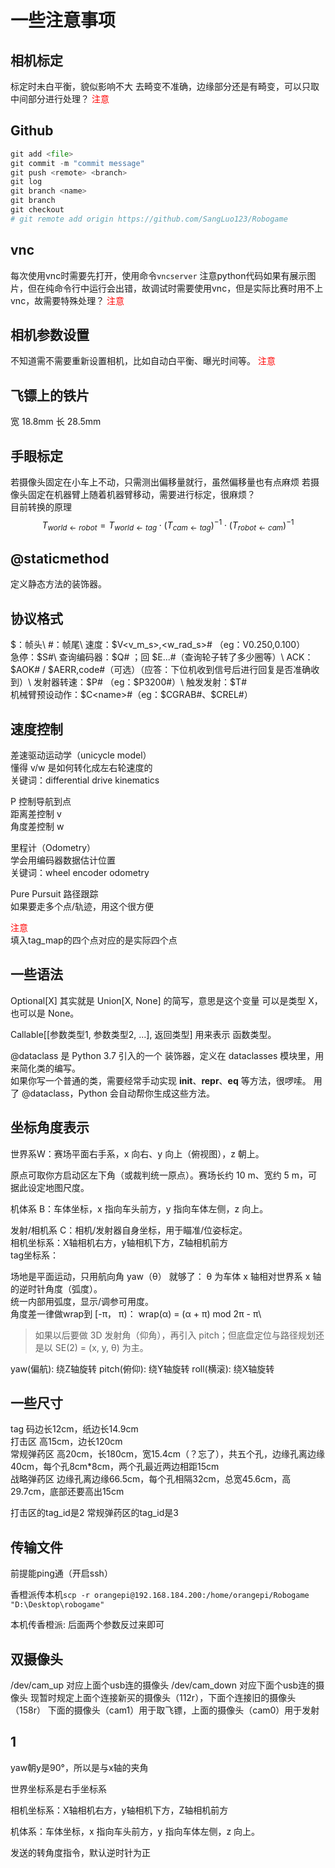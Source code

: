 # 一些注意事项
## 相机标定
标定时未白平衡，貌似影响不大
去畸变不准确，边缘部分还是有畸变，可以只取中间部分进行处理？
<span style="color:red">注意</span>
## Github
``` python
git add <file>
git commit -m "commit message"
git push <remote> <branch>
git log
git branch <name>
git branch
git checkout
# git remote add origin https://github.com/SangLuo123/Robogame 
```
## vnc
每次使用vnc时需要先打开，使用命令`vncserver`
注意python代码如果有展示图片，但在纯命令行中运行会出错，故调试时需要使用vnc，但是实际比赛时用不上vnc，故需要特殊处理？
<span style="color:red">注意</span>
## 相机参数设置
不知道需不需要重新设置相机，比如自动白平衡、曝光时间等。
<span style="color:red">注意</span>
## 飞镖上的铁片
宽 18.8mm
长 28.5mm
## 手眼标定
若摄像头固定在小车上不动，只需测出偏移量就行，虽然偏移量也有点麻烦
若摄像头固定在机器臂上随着机器臂移动，需要进行标定，很麻烦？\
目前转换的原理
$$
T_{world \leftarrow robot} = T_{world \leftarrow tag} \cdot (T_{cam \leftarrow tag})^{-1} \cdot (T_{robot \leftarrow cam})^{-1}
$$
## @staticmethod
定义静态方法的装饰器。
## 协议格式
$：帧头\
#：帧尾\
速度：$V<v_m_s>,<w_rad_s># （eg：V0.250,0.100）\
急停：$S#\
查询编码器：$Q# ；回 $E...#（查询轮子转了多少圈等）\
ACK：$AOK# / $AERR,code#（可选）（应答：下位机收到信号后进行回复是否准确收到）\
发射器转速：$P<rpm># （eg：$P3200#）\
触发发射：$T#\
机械臂预设动作：$C<name>#（eg：$CGRAB#、$CREL#）
## 速度控制
差速驱动运动学（unicycle model）\
懂得 v/w 是如何转化成左右轮速度的\
关键词：differential drive kinematics

P 控制导航到点\
距离差控制 v\
角度差控制 w

里程计（Odometry）\
学会用编码器数据估计位置\
关键词：wheel encoder odometry

Pure Pursuit 路径跟踪\
如果要走多个点/轨迹，用这个很方便

<span style="color:red">注意</span>\
填入tag_map的四个点对应的是实际四个点
## 一些语法
Optional[X] 其实就是 Union[X, None] 的简写，意思是这个变量 可以是类型 X，也可以是 None。

Callable[[参数类型1, 参数类型2, ...], 返回类型] 用来表示 函数类型。

@dataclass 是 Python 3.7 引入的一个 装饰器，定义在 dataclasses 模块里，用来简化类的编写。\
如果你写一个普通的类，需要经常手动实现 __init__、__repr__、__eq__ 等方法，很啰嗦。
用了 @dataclass，Python 会自动帮你生成这些方法。
## 坐标角度表示
世界系W：赛场平面右手系，x 向右、y 向上（俯视图），z 朝上。

原点可取你方启动区左下角（或裁判统一原点）。赛场长约 10 m、宽约 5 m，可据此设定地图尺度。

机体系 B：车体坐标，x 指向车头前方，y 指向车体左侧，z 向上。

发射/相机系 C：相机/发射器自身坐标，用于瞄准/位姿标定。\
相机坐标系：X轴相机右方，y轴相机下方，Z轴相机前方\
tag坐标系：

场地是平面运动，只用航向角 yaw（θ） 就够了：
θ 为车体 x 轴相对世界系 x 轴的逆时针角度（弧度）。\
统一内部用弧度，显示/调参可用度。\
角度差一律做wrap到 [-π， π)：
wrap(α) = (α + π) mod 2π - π\
> 如果以后要做 3D 发射角（仰角），再引入 pitch；但底盘定位与路径规划还是以 SE(2) = (x, y, θ) 为主。

yaw(偏航): 绕Z轴旋转
pitch(俯仰): 绕Y轴旋转
roll(横滚): 绕X轴旋转
## 一些尺寸
tag 码边长12cm，纸边长14.9cm\
打击区 高15cm，边长120cm\
常规弹药区 高20cm，长180cm，宽15.4cm（？忘了），共五个孔，边缘孔离边缘40cm，每个孔8cm*8cm，两个孔最近两边相距15cm\
战略弹药区 边缘孔离边缘66.5cm，每个孔相隔32cm，总宽45.6cm，高29.7cm，底部还要高出15cm

打击区的tag_id是2
常规弹药区的tag_id是3
## 传输文件
前提能ping通（开启ssh）

香橙派传本机`scp -r orangepi@192.168.184.200:/home/orangepi/Robogame "D:\Desktop\robogame"`

本机传香橙派: 后面两个参数反过来即可
## 双摄像头
/dev/cam_up 对应上面个usb连的摄像头
/dev/cam_down 对应下面个usb连的摄像头
现暂时规定上面个连接新买的摄像头（112r），下面个连接旧的摄像头（158r）
下面的摄像头（cam1）用于取飞镖，上面的摄像头（cam0）用于发射

## 1
yaw朝y是90°，所以是与x轴的夹角

世界坐标系是右手坐标系 

相机坐标系：X轴相机右方，y轴相机下方，Z轴相机前方

机体系：车体坐标，x 指向车头前方，y 指向车体左侧，z 向上。

发送的转角度指令，默认逆时针为正
